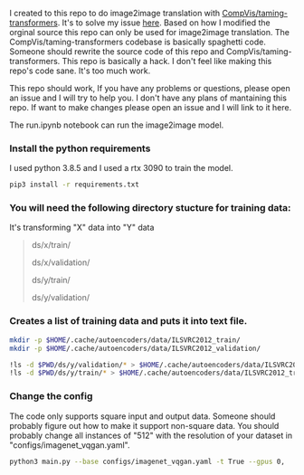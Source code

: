 I created to this repo to do image2image translation with [CompVis/taming-transformers](https://github.com/CompVis/taming-transformers "CompVis/taming-transformers"). It's to solve my issue [here](https://github.com/CompVis/taming-transformers/issues/51). Based on how I modified the orginal source this repo can only be used for image2image translation. The CompVis/taming-transformers codebase is basically spaghetti code. Someone should rewrite the source code of this repo and CompVis/taming-transformers. This repo is basically a hack. I don't feel like making this repo's code sane. It's too much work. 

This repo should work, If you have any problems or questions, please open an issue and I will try to help you. I don't have any plans of mantaining this repo. If want to make changes please open an issue and I will link to it here. 

The run.ipynb notebook can run the image2image model.

### Install the python requirements
I used python 3.8.5 and I used a rtx 3090 to train the model. 

```bash
pip3 install -r requirements.txt

```

### You will need the following directory stucture for training data:

It's transforming "X" data into "Y" data

> ds/x/train/
> 
> ds/x/validation/
> 
> ds/y/train/
> 
> ds/y/validation/

### Creates a list of training data and puts it into text file.

```bash
mkdir -p $HOME/.cache/autoencoders/data/ILSVRC2012_train/
mkdir -p $HOME/.cache/autoencoders/data/ILSVRC2012_validation/

!ls -d $PWD/ds/y/validation/* > $HOME/.cache/autoencoders/data/ILSVRC2012_validation/filelist.txt
!ls -d $PWD/ds/y/train/* > $HOME/.cache/autoencoders/data/ILSVRC2012_train/filelist.txt
```

### Change the config
The code only supports square input and output data. Someone should probably figure out how to make it support non-square data. You should probably change all instances of "512" with the resolution of your dataset in "configs/imagenet_vqgan.yaml".

```bash
python3 main.py --base configs/imagenet_vqgan.yaml -t True --gpus 0,
```

